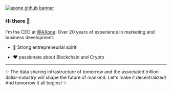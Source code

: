 [![axone github banner](/profile/static/axone-banner.png)](https://axone.xyz)


### Hi there 👋

I'm the CEO at [@AXone](https://axone.xyz). Over 20 years of experience in marketing and business development.

- 💪 Strong entrepreneurial spirit

- ❤ passionate about Blockchain and Crypto

-------

✨ The data sharing infrastructure of tomorrow and the associated trillion-dollar-industry will shape the future of mankind. Let's make it decentralized!
And tomorrow it all begins! ✨
